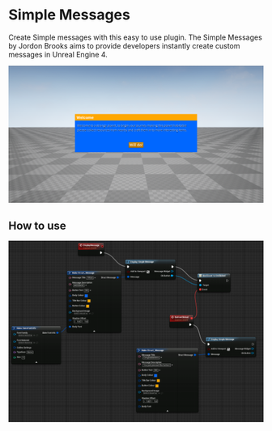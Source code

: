 # Simple Messages
Create Simple messages with this easy to use plugin. The Simple Messages by Jordon Brooks aims to provide developers instantly create custom messages in Unreal Engine 4.

![Image of Message](Images/SimpleMessage.png)

## How to use

![GitHub Logo](Images/BlueprintsDetectButtonPressed.png)
